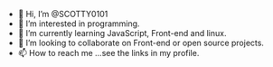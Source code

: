 - 👋 Hi, I’m @SCOTTY0101
- 👀 I’m interested in programming.
- 🌱 I’m currently learning JavaScript, Front-end and linux.
- 💞️ I’m looking to collaborate on Front-end or open source projects.
- 📫 How to reach me ...see the links in my profile.

<!---
SCOTTY0101/SCOTTY0101 is a ✨ special ✨ repository because its `README.md` (this file) appears on your GitHub profile.
You can click the Preview link to take a look at your changes.
--->
